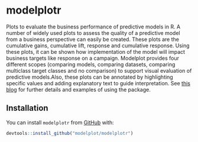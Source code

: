 
modelplotr
==========

Plots to evaluate the business performance of predictive models in R. A number of widely used plots to assess the quality of a predictive model from a business perspective can easily be created. These plots are the cumulative gains, cumulative lift, response and cumulative response. Using these plots, it can be shown how implementation of the model will impact business targets like response on a campaign. Modelplot provides four different scopes (comparing models, comparing datasets, comparing multiclass target classes and no comparison) to support visual evaluation of predictive models.Also, these plots can be annotated by highlighting specific values and adding explanatory text to guide interpretation. See [this blog](https://modelplot.github.io) for further details and examples of using the package.

Installation
------------

You can install `modelplotr` from [GitHub]() with:

``` r
devtools::install_github("modelplot/modelplotr")
```
